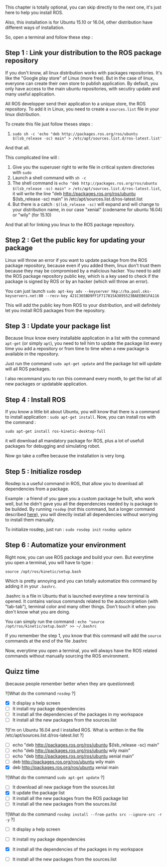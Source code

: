 
This chapter is totally optional, you can skip directly to the next one, it's just here to help you install ROS.

Also, this installation is for Ubuntu 15.10 or 16.04, other distribution have different ways of installation.

So, open a terminal and follow these step : 

## Step 1 : Link your distribution to the ROS package repository

If you don't know, all linux distribution works with packages repositories. It's like the "Google play store" of Linux (more free). But in the case of linux, everyone can create their own store to publish application. By default, you only have access to the main ubuntu repositories, with secutiry update and many useful application.

All ROS developper send their application to a unique store, the ROS repository. To add it in Linux, you need to create a `sources.list` file in your linux distribution.

To create this file just follow theses steps : 
1. `sudo sh -c 'echo "deb http://packages.ros.org/ros/ubuntu $(lsb_release -sc) main" > /etc/apt/sources.list.d/ros-latest.list'`

And that all.

This complicated line will : 
1. Give you the superuser right to write file in critical system directories with `sudo`
2. Launch a shell command with `sh -c`
3. The shell command is `echo "deb http://packages.ros.org/ros/ubuntu $(lsb_release -sc) main" > /etc/apt/sources.list.d/ros-latest.list`, it will write the line "deb http://packages.ros.org/ros/ubuntu $(lsb_release -sc) main" in /etc/apt/sources.list.d/ros-latest.list
4. But there is a catch : ` $(lsb_release -sc) ` will expand and will change to your distribution name, in our case "xenial" (codename for ubuntu 16.04) or "wily" (for 15.10)

And that all for linking you linux to the ROS package repository.

## Step 2 : Get the public key for updating your package

Linux will throw an error if you want to update package from the ROS package repository, because even if you added them, linux don't trust them because they may be compromised by a malicious hacker. You need to add the ROS package repository public key, which is a key used to check if the package is signed by ROS or by an hacker (which will throw an error).

You can just launch `sudo apt-key adv --keyserver hkp://ha.pool.sks-keyservers.net:80 --recv-key 421C365BD9FF1F717815A3895523BAEEB01FA116`

This will add the public key from ROS to your distribution, and will definitely let you install ROS packages from the repository.

## Step 3 : Update your package list

Because linux know every installable application in a list with the command `apt-get` (or simply `apt`), you need to tell him to update the package list every time you add a repository or from time to time when a new package is available in the repository.

Just run the command `sudo apt-get update` and the package list will update will all ROS packages.

I also recommand you to run this command every month, to get the list of all new packages or updatable application.

## Step 4 : Install ROS

If you know a little bit about Ubuntu, you will know that there is a command to install application : `sudo apt-get install`.
Now, you can install ros with the command : 

`sudo apt-get install ros-kinetic-desktop-full`

it will download all mandatory package for ROS, plus a lot of usefull packages for debugging and simulating robot.

Now go take a coffee because the installation is very long.

## Step 5 : Initialize rosdep

Rosdep is a useful command in ROS, that allow you to download all dependencies from a package.

Example : a friend of you gave you a custom package he built, who work well, but he didn't gave you all the dependencies needed by is package to be builded. By running `rosdep` (not this command, but a longer command described [here](http://wiki.ros.org/rosdep)), you will directly install all dependencies without worrying to install them manually.

To initialize rosdep, just run : 
`sudo rosdep init`
`rosdep update`

## Step 6 : Automatize your environment

Right now, you can use ROS package and build your own. But everytime you open a terminal, you will have to type : 

`source /opt/ros/kinetic/setup.bash`

Which is pretty annoying and you can totally automatize this command by adding it in your `.bashrc`.

.bashrc is a file in Ubuntu that  is launched everytime a new terminal is opened. It contains various commands related to the autocompletion (with "tab-tab"), terminal color and many other things. Don't touch it when you don't know what you are doing.

You can simply run the command : `echo "source /opt/ros/kinetic/setup.bash" >> ~/.bashrc`

If you remember the step 1, you know that this command will add the `source` commands at the end of the file .bashrc

Now, everytime you open a terminal, you will always have the ROS related commands without manually sourcing the ROS environment.



## Quizz time
(because people remember better when they are questionned)

?[What do the command `rosdep` ?]
-[x] It display a help screen
-[ ] It install my package dependencies
-[ ] It install all the dependencies of the packages in my workspace 
-[ ] It install all the new packages from the sources.list

?[I'm on Ubuntu 16.04 and I installed ROS. What is written in the file /etc/apt/sources.list.d/ros-latest.list ?]
-[ ] echo "deb http://packages.ros.org/ros/ubuntu $(lsb_release -sc) main"
-[ ] echo "deb http://packages.ros.org/ros/ubuntu wily main"
-[ ] echo "deb http://packages.ros.org/ros/ubuntu xenial main"
-[ ] deb http://packages.ros.org/ros/ubuntu wily main
-[x] deb http://packages.ros.org/ros/ubuntu xenial main

?[What do the command `sudo apt-get update` ?]
-[ ] It download all new package from the sources.list
-[x] It update the package list
-[ ] It install all the new packages from the ROS package list
-[ ] It install all the new packages from the sources.list

?[What do the command `rosdep install --from-paths src --ignore-src -r -y` ?]
-[ ] It display a help screen
-[ ] It install my package dependencies
-[x] It install all the dependencies of the packages in my workspace 
-[ ] It install all the new packages from the sources.list




